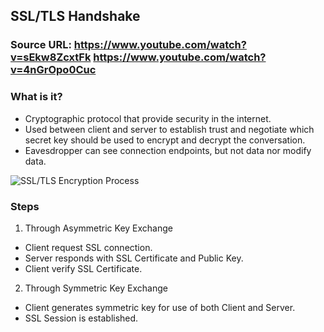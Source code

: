 ## SSL/TLS Handshake

### Source URL: https://www.youtube.com/watch?v=sEkw8ZcxtFk https://www.youtube.com/watch?v=4nGrOpo0Cuc

### What is it?
- Cryptographic protocol that provide security in the internet.
- Used between client and server to establish trust and negotiate which secret key should be used to encrypt and decrypt the conversation.
- Eavesdropper can see connection endpoints, but not data nor modify data.

![SSL/TLS Encryption Process](https://i.ibb.co/kSFw5z8/Screen-Shot-2020-11-19-at-14-07-11.png)

### Steps
1. Through Asymmetric Key Exchange
- Client request SSL connection.
- Server responds with SSL Certificate and Public Key.
- Client verify SSL Certificate.
2. Through Symmetric Key Exchange
- Client generates symmetric key for use of both Client and Server.
- SSL Session is established.
<!--stackedit_data:
eyJoaXN0b3J5IjpbLTEwMTM1ODM2OTIsLTY0NjAwMzY3M119
-->
